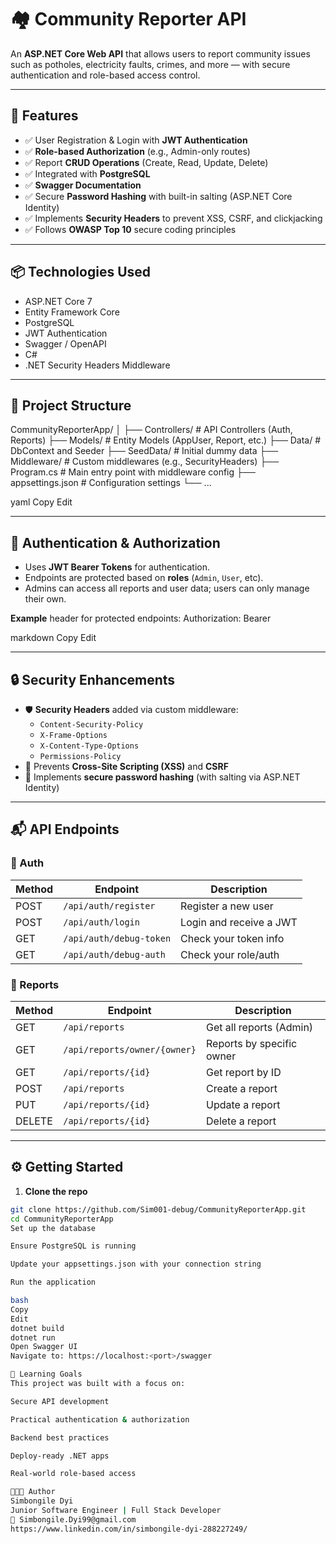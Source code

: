 ﻿# 🏘️ Community Reporter API

An **ASP.NET Core Web API** that allows users to report community issues such as potholes, electricity faults, crimes, and more — with secure authentication and role-based access control.

---

## 🚀 Features

- ✅ User Registration & Login with **JWT Authentication**
- ✅ **Role-based Authorization** (e.g., Admin-only routes)
- ✅ Report **CRUD Operations** (Create, Read, Update, Delete)
- ✅ Integrated with **PostgreSQL**
- ✅ **Swagger Documentation**
- ✅ Secure **Password Hashing** with built-in salting (ASP.NET Core Identity)
- ✅ Implements **Security Headers** to prevent XSS, CSRF, and clickjacking
- ✅ Follows **OWASP Top 10** secure coding principles

---

## 📦 Technologies Used

- ASP.NET Core 7
- Entity Framework Core
- PostgreSQL
- JWT Authentication
- Swagger / OpenAPI
- C#
- .NET Security Headers Middleware

---

## 📂 Project Structure

CommunityReporterApp/
│
├── Controllers/ # API Controllers (Auth, Reports)
├── Models/ # Entity Models (AppUser, Report, etc.)
├── Data/ # DbContext and Seeder
├── SeedData/ # Initial dummy data
├── Middleware/ # Custom middlewares (e.g., SecurityHeaders)
├── Program.cs # Main entry point with middleware config
├── appsettings.json # Configuration settings
└── ...

yaml
Copy
Edit

---

## 🔐 Authentication & Authorization

- Uses **JWT Bearer Tokens** for authentication.
- Endpoints are protected based on **roles** (`Admin`, `User`, etc).
- Admins can access all reports and user data; users can only manage their own.

**Example** header for protected endpoints:
Authorization: Bearer <your-jwt-token>

markdown
Copy
Edit

---

## 🔒 Security Enhancements

- 🛡️ **Security Headers** added via custom middleware:
  - `Content-Security-Policy`
  - `X-Frame-Options`
  - `X-Content-Type-Options`
  - `Permissions-Policy`
- 🧠 Prevents **Cross-Site Scripting (XSS)** and **CSRF**
- 🔐 Implements **secure password hashing** (with salting via ASP.NET Identity)

---

## 📬 API Endpoints

### 🔑 Auth

| Method | Endpoint               | Description             |
|--------|------------------------|-------------------------|
| POST   | `/api/auth/register`   | Register a new user     |
| POST   | `/api/auth/login`      | Login and receive a JWT |
| GET    | `/api/auth/debug-token`| Check your token info   |
| GET    | `/api/auth/debug-auth` | Check your role/auth    |

### 📄 Reports

| Method | Endpoint                        | Description               |
|--------|----------------------------------|---------------------------|
| GET    | `/api/reports`                   | Get all reports (Admin)   |
| GET    | `/api/reports/owner/{owner}`     | Reports by specific owner |
| GET    | `/api/reports/{id}`              | Get report by ID          |
| POST   | `/api/reports`                   | Create a report           |
| PUT    | `/api/reports/{id}`              | Update a report           |
| DELETE | `/api/reports/{id}`              | Delete a report           |

---

## ⚙️ Getting Started

1. **Clone the repo**
```bash
git clone https://github.com/Sim001-debug/CommunityReporterApp.git
cd CommunityReporterApp
Set up the database

Ensure PostgreSQL is running

Update your appsettings.json with your connection string

Run the application

bash
Copy
Edit
dotnet build
dotnet run
Open Swagger UI
Navigate to: https://localhost:<port>/swagger

🧠 Learning Goals
This project was built with a focus on:

Secure API development

Practical authentication & authorization

Backend best practices

Deploy-ready .NET apps

Real-world role-based access

👨🏽‍💻 Author
Simbongile Dyi
Junior Software Engineer | Full Stack Developer
📧 Simbongile.Dyi99@gmail.com
https://www.linkedin.com/in/simbongile-dyi-288227249/

